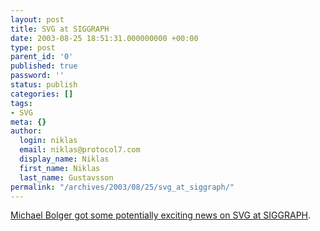 ```yaml
---
layout: post
title: SVG at SIGGRAPH
date: 2003-08-25 18:51:31.000000000 +00:00
type: post
parent_id: '0'
published: true
password: ''
status: publish
categories: []
tags:
- SVG
meta: {}
author:
  login: niklas
  email: niklas@protocol7.com
  display_name: Niklas
  first_name: Niklas
  last_name: Gustavsson
permalink: "/archives/2003/08/25/svg_at_siggraph/"
---
```

[Michael Bolger got some potentially exciting news on SVG at SIGGRAPH](http://www.svgfoundation.org/siggraph.html).

